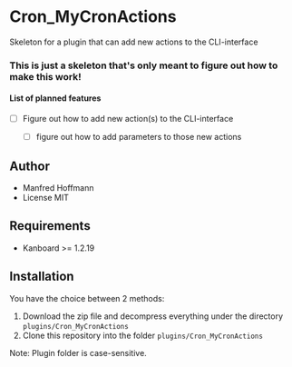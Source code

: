 Cron_MyCronActions
==================

Skeleton for a plugin that can add new actions to the CLI-interface

### This is just a skeleton that's only meant to figure out how to make this work!

#### List of planned features
- [ ] Figure out how to add new action(s) to the CLI-interface
  - [ ] figure out how to add parameters to those new actions


Author
------

- Manfred Hoffmann
- License MIT

Requirements
------------

- Kanboard >= 1.2.19

Installation
------------

You have the choice between 2 methods:

1. Download the zip file and decompress everything under the directory `plugins/Cron_MyCronActions`
2. Clone this repository into the folder `plugins/Cron_MyCronActions`

Note: Plugin folder is case-sensitive.
